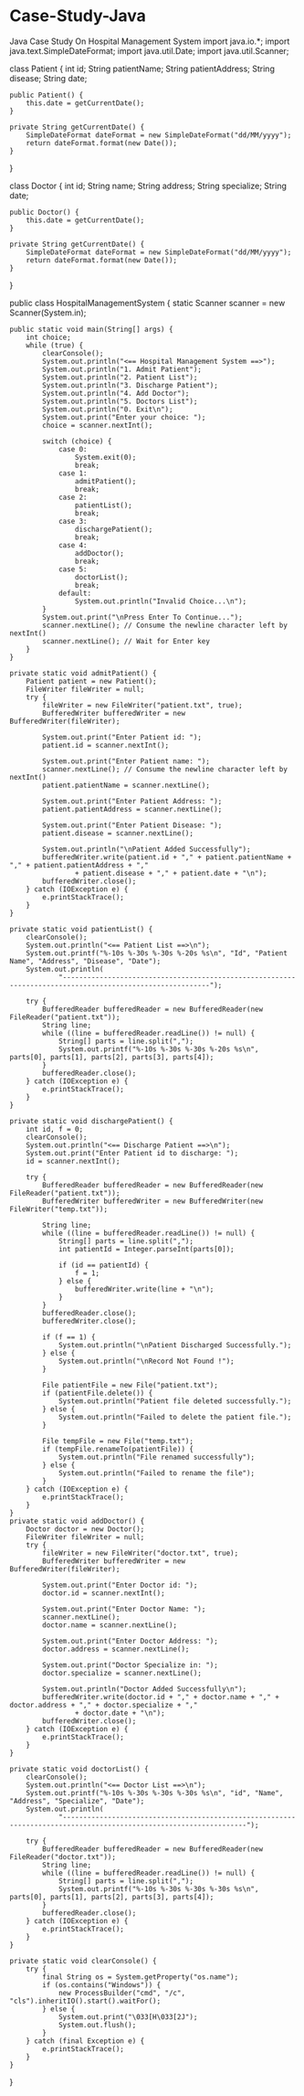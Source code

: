 # Case-Study-Java
Java Case Study On Hospital Management System
import java.io.*;
import java.text.SimpleDateFormat;
import java.util.Date;
import java.util.Scanner;

class Patient {
    int id;
    String patientName;
    String patientAddress;
    String disease;
    String date;

    public Patient() {
        this.date = getCurrentDate();
    }

    private String getCurrentDate() {
        SimpleDateFormat dateFormat = new SimpleDateFormat("dd/MM/yyyy");
        return dateFormat.format(new Date());
    }
}

class Doctor {
    int id;
    String name;
    String address;
    String specialize;
    String date;

    public Doctor() {
        this.date = getCurrentDate();
    }

    private String getCurrentDate() {
        SimpleDateFormat dateFormat = new SimpleDateFormat("dd/MM/yyyy");
        return dateFormat.format(new Date());
    }
}

public class HospitalManagementSystem {
    static Scanner scanner = new Scanner(System.in);

    public static void main(String[] args) {
        int choice;
        while (true) {
            clearConsole();
            System.out.println("<== Hospital Management System ==>");
            System.out.println("1. Admit Patient");
            System.out.println("2. Patient List");
            System.out.println("3. Discharge Patient");
            System.out.println("4. Add Doctor");
            System.out.println("5. Doctors List");
            System.out.println("0. Exit\n");
            System.out.print("Enter your choice: ");
            choice = scanner.nextInt();

            switch (choice) {
                case 0:
                    System.exit(0);
                    break;
                case 1:
                    admitPatient();
                    break;
                case 2:
                    patientList();
                    break;
                case 3:
                    dischargePatient();
                    break;
                case 4:
                    addDoctor();
                    break;
                case 5:
                    doctorList();
                    break;
                default:
                    System.out.println("Invalid Choice...\n");
            }
            System.out.print("\nPress Enter To Continue...");
            scanner.nextLine(); // Consume the newline character left by nextInt()
            scanner.nextLine(); // Wait for Enter key
        }
    }

    private static void admitPatient() {
        Patient patient = new Patient();
        FileWriter fileWriter = null;
        try {
            fileWriter = new FileWriter("patient.txt", true);
            BufferedWriter bufferedWriter = new BufferedWriter(fileWriter);

            System.out.print("Enter Patient id: ");
            patient.id = scanner.nextInt();

            System.out.print("Enter Patient name: ");
            scanner.nextLine(); // Consume the newline character left by nextInt()
            patient.patientName = scanner.nextLine();

            System.out.print("Enter Patient Address: ");
            patient.patientAddress = scanner.nextLine();

            System.out.print("Enter Patient Disease: ");
            patient.disease = scanner.nextLine();

            System.out.println("\nPatient Added Successfully");
            bufferedWriter.write(patient.id + "," + patient.patientName + "," + patient.patientAddress + ","
                    + patient.disease + "," + patient.date + "\n");
            bufferedWriter.close();
        } catch (IOException e) {
            e.printStackTrace();
        }
    }

    private static void patientList() {
        clearConsole();
        System.out.println("<== Patient List ==>\n");
        System.out.printf("%-10s %-30s %-30s %-20s %s\n", "Id", "Patient Name", "Address", "Disease", "Date");
        System.out.println(
                "----------------------------------------------------------------------------------------------------------");

        try {
            BufferedReader bufferedReader = new BufferedReader(new FileReader("patient.txt"));
            String line;
            while ((line = bufferedReader.readLine()) != null) {
                String[] parts = line.split(",");
                System.out.printf("%-10s %-30s %-30s %-20s %s\n", parts[0], parts[1], parts[2], parts[3], parts[4]);
            }
            bufferedReader.close();
        } catch (IOException e) {
            e.printStackTrace();
        }
    }

    private static void dischargePatient() {
        int id, f = 0;
        clearConsole();
        System.out.println("<== Discharge Patient ==>\n");
        System.out.print("Enter Patient id to discharge: ");
        id = scanner.nextInt();

        try {
            BufferedReader bufferedReader = new BufferedReader(new FileReader("patient.txt"));
            BufferedWriter bufferedWriter = new BufferedWriter(new FileWriter("temp.txt"));

            String line;
            while ((line = bufferedReader.readLine()) != null) {
                String[] parts = line.split(",");
                int patientId = Integer.parseInt(parts[0]);

                if (id == patientId) {
                    f = 1;
                } else {
                    bufferedWriter.write(line + "\n");
                }
            }
            bufferedReader.close();
            bufferedWriter.close();

            if (f == 1) {
                System.out.println("\nPatient Discharged Successfully.");
            } else {
                System.out.println("\nRecord Not Found !");
            }

            File patientFile = new File("patient.txt");
            if (patientFile.delete()) {
                System.out.println("Patient file deleted successfully.");
            } else {
                System.out.println("Failed to delete the patient file.");
            }

            File tempFile = new File("temp.txt");
            if (tempFile.renameTo(patientFile)) {
                System.out.println("File renamed successfully");
            } else {
                System.out.println("Failed to rename the file");
            }
        } catch (IOException e) {
            e.printStackTrace();
        }
    }
    private static void addDoctor() {
        Doctor doctor = new Doctor();
        FileWriter fileWriter = null;
        try {
            fileWriter = new FileWriter("doctor.txt", true);
            BufferedWriter bufferedWriter = new BufferedWriter(fileWriter);

            System.out.print("Enter Doctor id: ");
            doctor.id = scanner.nextInt();

            System.out.print("Enter Doctor Name: ");
            scanner.nextLine();
            doctor.name = scanner.nextLine();

            System.out.print("Enter Doctor Address: ");
            doctor.address = scanner.nextLine();

            System.out.print("Doctor Specialize in: ");
            doctor.specialize = scanner.nextLine();

            System.out.println("Doctor Added Successfully\n");
            bufferedWriter.write(doctor.id + "," + doctor.name + "," + doctor.address + "," + doctor.specialize + ","
                    + doctor.date + "\n");
            bufferedWriter.close();
        } catch (IOException e) {
            e.printStackTrace();
        }
    }

    private static void doctorList() {
        clearConsole();
        System.out.println("<== Doctor List ==>\n");
        System.out.printf("%-10s %-30s %-30s %-30s %s\n", "id", "Name", "Address", "Specialize", "Date");
        System.out.println(
                "-------------------------------------------------------------------------------------------------------------------");

        try {
            BufferedReader bufferedReader = new BufferedReader(new FileReader("doctor.txt"));
            String line;
            while ((line = bufferedReader.readLine()) != null) {
                String[] parts = line.split(",");
                System.out.printf("%-10s %-30s %-30s %-30s %s\n", parts[0], parts[1], parts[2], parts[3], parts[4]);
            }
            bufferedReader.close();
        } catch (IOException e) {
            e.printStackTrace();
        }
    }

    private static void clearConsole() {
        try {
            final String os = System.getProperty("os.name");
            if (os.contains("Windows")) {
                new ProcessBuilder("cmd", "/c", "cls").inheritIO().start().waitFor();
            } else {
                System.out.print("\033[H\033[2J");
                System.out.flush();
            }
        } catch (final Exception e) {
            e.printStackTrace();
        }
    }
}
